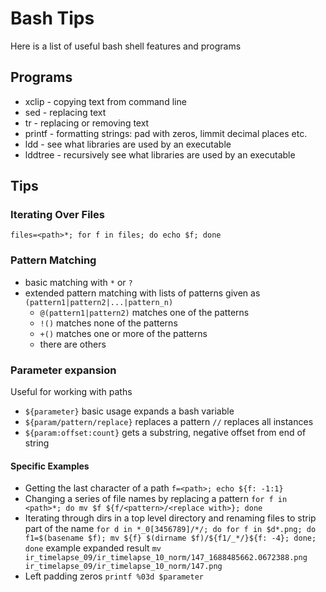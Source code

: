 # Bash Tips
Here is a list of useful bash shell features and programs

## Programs
- xclip - copying text from command line
- sed - replacing text
- tr - replacing or removing text
- printf - formatting strings: pad with zeros, limmit decimal places etc. 
- ldd - see what libraries are used by an executable
- lddtree - recursively see what libraries are used by an executable

## Tips
### Iterating Over Files
`files=<path>*; for f in files; do echo $f; done`

### Pattern Matching
- basic matching with `*` or `?`
- extended pattern matching with lists of patterns given as `(pattern1|pattern2|...|pattern_n)`
    - `@(pattern1|pattern2)` matches one of the patterns
    - `!()` matches none of the patterns
    - `+()` matches one or more of the patterns
    - there are others

### Parameter expansion
Useful for working with paths
- `${parameter}` basic usage expands a bash variable
- `${param/pattern/replace}` replaces a pattern `//` replaces all instances
- `${param:offset:count}` gets a substring, negative offset from end of string
#### Specific Examples
- Getting the last character of a path `f=<path>; echo ${f: -1:1}`
- Changing a series of file names by replacing a pattern `for f in <path>*; do mv $f ${f/<pattern>/<replace with>}; done`
- Iterating through dirs in a top level directory and renaming files to strip part of the name `for d in *_0[3456789]/*/; do for f in $d*.png; do f1=$(basename $f); mv ${f} $(dirname $f)/${f1/_*/}${f: -4}; done; done` example expanded result `mv ir_timelapse_09/ir_timelapse_10_norm/147_1688485662.0672388.png ir_timelapse_09/ir_timelapse_10_norm/147.png`
- Left padding zeros `printf %03d $parameter`